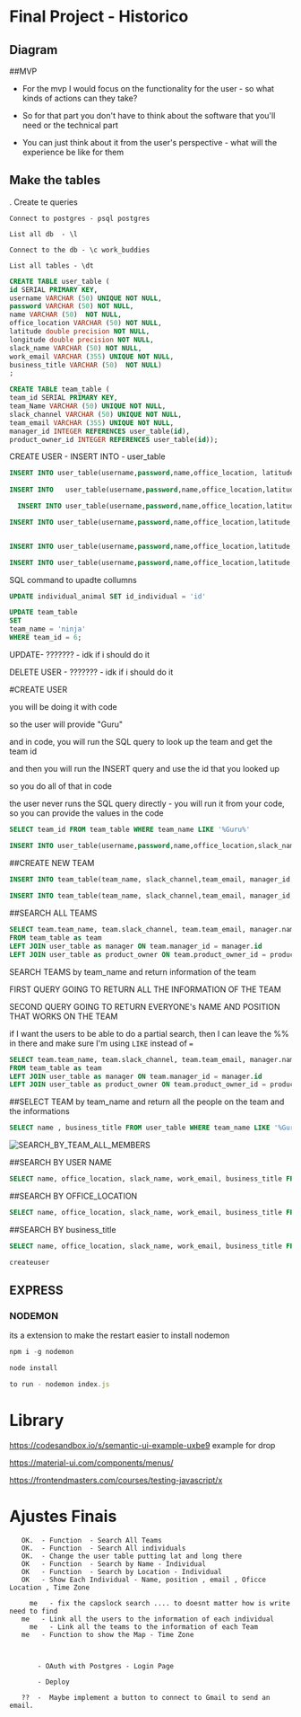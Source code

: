 # Final Project - Historico



## Diagram



##MVP

- For the mvp I would focus on the functionality for the user - so what kinds of actions can they take?

- So for that part you don't have to think about the software that you'll need or the technical part

- You can just think about it from the user's perspective - what will the experience be like for them



## Make the tables

.  Create te queries 

```
Connect to postgres - psql postgres
```

```
List all db  - \l
```

```
Connect to the db - \c work_buddies
```

```
List all tables - \dt
```



```sql
CREATE TABLE user_table ( 
id SERIAL PRIMARY KEY, 
username VARCHAR (50) UNIQUE NOT NULL, 
password VARCHAR (50) NOT NULL,
name VARCHAR (50)  NOT NULL, 
office_location VARCHAR (50) NOT NULL, 
latitude double precision NOT NULL,
longitude double precision NOT NULL,
slack_name VARCHAR (50) NOT NULL, 
work_email VARCHAR (355) UNIQUE NOT NULL, 
business_title VARCHAR (50)  NOT NULL)
;
```



```sql
CREATE TABLE team_table (
team_id SERIAL PRIMARY KEY, 
team_Name VARCHAR (50) UNIQUE NOT NULL, 
slack_channel VARCHAR (50) UNIQUE NOT NULL, 
team_email VARCHAR (355) UNIQUE NOT NULL,  
manager_id INTEGER REFERENCES user_table(id), 
product_owner_id INTEGER REFERENCES user_table(id));
```



CREATE USER - INSERT INTO - user_table

```sql
INSERT INTO user_table(username,password,name,office_location, latitude, longitude, slack_name,work_email,business_title) VALUES('naty', 321456,'Nathalia','San Francisco', 37.791030, -122.394760, 'Nathalia', 'araujo.nathalia03@gmail.com', 'Software Engineer');
  
INSERT INTO   user_table(username,password,name,office_location,latitude, longitude,slack_name,work_email,business_title) VALUES('nina', 43215678,'Nina Policastro','Brazil', -14.235004, -51.925282, 'Nina Policastro', 'ninapolicatro@gmail.com', 'Manager');

  INSERT INTO user_table(username,password,name,office_location,latitude, longitude,slack_name,work_email,business_title) VALUES('freddy', 01010101,'Freddy Cervantes','Mexico', 23.634501, -102.552788, 'Freddy Cervantes', 'freddycervantes@gmail.com', 'Product Owner');

INSERT INTO user_table(username,password,name,office_location,latitude, longitude,slack_name,work_email,business_title) VALUES( 'Flavia', 01010232,'Flavia','Spain',40.463669, -3.749220, 'Flavia Deplachet', 'flavia@gmail.com', 'Manager');


INSERT INTO user_table(username,password,name,office_location,latitude, longitude,slack_name,work_email,business_title) VALUES('bia', 32145678,'Beatriz Guerra','Texas', 31.968599, -99.901810, 'Bia', 'bia@gmail.com', 'Software Engineer');

INSERT INTO user_table(username,password,name,office_location,latitude, longitude,slack_name,work_email,business_title) VALUES( 'maria regina', 01010101,'Maria Regina','Canada', 56.130367, -106.346771, 'Maria Regina', 'mariaregina@gmail.com', 'Software Engineer');
```



SQL command to upadte collumns

```sql
UPDATE individual_animal SET id_individual = 'id'

UPDATE team_table 
SET 
team_name = 'ninja'
WHERE team_id = 6;
```



UPDATE- ??????? - idk if i should do it

DELETE USER - ??????? - idk if i should do it



#CREATE USER



you will be doing it with code

so the user will provide "Guru"

and in code, you will run the SQL query to look up the team and get the team id

and then you will run the INSERT query and use the id that you looked up

so you do all of that in code

the user never runs the SQL query directly - you will run it from your code, so you can provide the values in the code

```sql
SELECT team_id FROM team_table WHERE team_name LIKE '%Guru%'

INSERT INTO user_table(username,password,name,office_location,slack_name,work_email,business_title, team_id) VALUES('romulo', 240304,'Romulo Araujo','China', 'romulo', 'romulo_araujo@gmail.com', 'Software Engineer',team_id);
```





##CREATE NEW TEAM

```sql
INSERT INTO team_table(team_name, slack_channel,team_email, manager_id, product_owner_id) VALUES(' Sale Gurus', '#gurus_team', 'sales_gurus@gmail.com' , 4,3 );
  
INSERT INTO team_table(team_name, slack_channel,team_email, manager_id, product_owner_id) VALUES(' Ninja', '#ninjas', 'ninjas@gmail.com' , 2,3 );
```

##SEARCH ALL TEAMS

```sql
SELECT team.team_name, team.slack_channel, team.team_email, manager.name as manager_name, product_owner.name as product_owner_name
FROM team_table as team
LEFT JOIN user_table as manager ON team.manager_id = manager.id
LEFT JOIN user_table as product_owner ON team.product_owner_id = product_owner.id;
```



SEARCH TEAMS by team_name and return information of the team

FIRST QUERY GOING TO RETURN ALL THE INFORMATION OF THE TEAM 

SECOND QUERY GOING TO RETURN EVERYONE's NAME AND POSITION THAT WORKS ON THE TEAM

if I want the users to be able to do a partial search, then I can leave the %% in there and make sure I'm using `LIKE` instead of `=`

````sql
SELECT team.team_name, team.slack_channel, team.team_email, manager.name as manager_name, product_owner.name as product_owner_name
FROM team_table as team
LEFT JOIN user_table as manager ON team.manager_id = manager.id
LEFT JOIN user_table as product_owner ON team.product_owner_id = product_owner.id WHERE team.team_name LIKE '%Guru%';
````

##SELECT TEAM by team_name and return all the people on the team and the informations

```sql
SELECT name , business_title FROM user_table WHERE team_name LIKE '%Guru%';
```

![SEARCH_BY_TEAM_ALL_MEMBERS](/Users/naty/techtonica/techtonica-projects/FINAL_PROJECT/table_photos/SEARCH_BY_TEAM_ALL_MEMBERS.png)



##SEARCH BY   USER NAME

```sql
SELECT name, office_location, slack_name, work_email, business_title FROM user_table WHERE name LIKE '%Nina%';
```



##SEARCH BY OFFICE_LOCATION

```sql
SELECT name, office_location, slack_name, work_email, business_title FROM user_table WHERE office_location LIKE '%San%';
```



##SEARCH BY business_title

```sql
SELECT name, office_location, slack_name, work_email, business_title FROM user_table WHERE business_title LIKE '%Software Engineer%';
```





```sql
createuser

```





## EXPRESS

### NODEMON

its a extension to make the restart easier to install nodemon

```javascript
npm i -g nodemon
```

```javascript
node install
```

```javascript
to run - nodemon index.js
```



# Library

https://codesandbox.io/s/semantic-ui-example-uxbe9 example for drop

https://material-ui.com/components/menus/







https://frontendmasters.com/courses/testing-javascript/x



# Ajustes Finais

```
   OK.  - Function  - Search All Teams
   OK.  - Function  - Search All individuals  
   OK.  - Change the user table putting lat and long there 
   OK   - Function  - Search by Name - Individual
   OK   - Function  - Search by Location - Individual 
   OK   - Show Each Individual - Name, position , email , Oficce Location , Time Zone
   
 	 me   - fix the capslock search .... to doesnt matter how is write need to find 
   me   - Link all the users to the information of each individual
	 me   - Link all the teams to the information of each Team
   me   - Function to show the Map - Time Zone 
          
          
          
       - OAuth with Postgres - Login Page
       
       - Deploy
  
   ??  -  Maybe implement a button to connect to Gmail to send an email.
```

